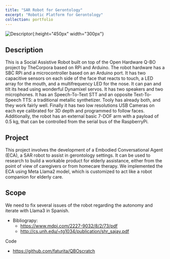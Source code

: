```yaml
---
title: "SAR Robot for Gerontology"
excerpt: "Robotic Platform for Gerontology"
collection: portfolio
---
```


![Descriptor](/images/qbo.png){:height="450px" width="300px"}

## Description

This is a Social Assistive Robot built on top of the Open Hardware Q-BO project by TheCorpora based on RPi and Arduino.  The robot hardware has a SBC RPi and a microcontroller based on an Arduino port.  It has two capacitive sensors on each side of the face that reacts to touch, a LED array for the mouth, and a multifrequency LED for the nose.  It can pan and tilt its head using wonderful Dynamixel servos.   It has two speakers and two microphones.  It has an Speech-To-Text STT and an opposite Text-To-Speech TTS: a traditional metallic synthetizer.  Tooly has already both, and they work fairly well.  Finally it has two low resolutions USB Cameras on each eye calibrated for 3D depth and programmed to follow faces.   Additionally, the robot has an external basic 7-DOF arm with a payload of 0.5 kg, that can be controlled from the serial bus of the RaspberryPi.

## Project

This project involves the development of a Embodied Conversational Agent (ECA), a SAR robot to assist in gerontology settings.  It can be used to research to build a workable product for elderly assistance, either from the point of view of caregivers or from homecare therapy.  We implemented the ECA using Meta Llama2 model, which is customized to act like a robot companion for elderly care.


## Scope

We need to fix several issues of the robot regarding the autonomy and iterate with Llama3 in Spanish.

* Bibliograpy:
   * <https://www.mdpi.com/2227-9032/8/2/73/pdf>
   * <http://cs.unh.edu/~tg1034/publication/shr_sajay.pdf>

Code 
* <https://github.com/faturita/QBOscratch>






